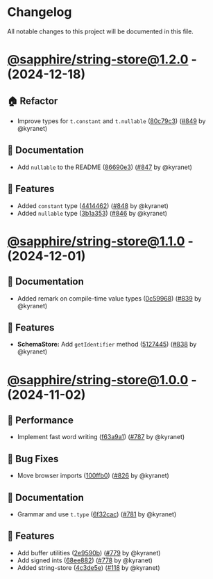 # Changelog

All notable changes to this project will be documented in this file.

# [@sapphire/string-store@1.2.0](https://github.com/sapphiredev/utilities/compare/@sapphire/string-store@1.1.0...@sapphire/string-store@1.2.0) - (2024-12-18)

## 🏠 Refactor

- Improve types for `t.constant` and `t.nullable` ([80c79c3](https://github.com/sapphiredev/utilities/commit/80c79c3faf6520acc1c4c8a67797d2a2c64e0e1d)) ([#849](https://github.com/sapphiredev/utilities/pull/849) by @kyranet)

## 📝 Documentation

- Add `nullable` to the README ([86690e3](https://github.com/sapphiredev/utilities/commit/86690e35df6020c6b2eaaa5adf1194a075e07160)) ([#847](https://github.com/sapphiredev/utilities/pull/847) by @kyranet)

## 🚀 Features

- Added `constant` type ([4414462](https://github.com/sapphiredev/utilities/commit/4414462a0147de444122df2ebe0f6ed20d2164ac)) ([#848](https://github.com/sapphiredev/utilities/pull/848) by @kyranet)
- Added `nullable` type ([3b1a353](https://github.com/sapphiredev/utilities/commit/3b1a353cb9ae6ffc3a0baf50cc27e2be26553a9b)) ([#846](https://github.com/sapphiredev/utilities/pull/846) by @kyranet)

# [@sapphire/string-store@1.1.0](https://github.com/sapphiredev/utilities/compare/@sapphire/string-store@1.0.1...@sapphire/string-store@1.1.0) - (2024-12-01)

## 📝 Documentation

- Added remark on compile-time value types ([0c59968](https://github.com/sapphiredev/utilities/commit/0c59968d077155686106bdf62e94a317121f16cb)) ([#839](https://github.com/sapphiredev/utilities/pull/839) by @kyranet)

## 🚀 Features

- **SchemaStore:** Add `getIdentifier` method ([5127445](https://github.com/sapphiredev/utilities/commit/5127445079b13092968c0ab37924136e7819af28)) ([#838](https://github.com/sapphiredev/utilities/pull/838) by @kyranet)

# [@sapphire/string-store@1.0.0](https://github.com/sapphiredev/utilities/tree/@sapphire/string-store@1.0.0) - (2024-11-02)

## 🏃 Performance

- Implement fast word writing ([f63a9a1](https://github.com/sapphiredev/utilities/commit/f63a9a1165209c8367202d98233cea1837f01f1d)) ([#787](https://github.com/sapphiredev/utilities/pull/787) by @kyranet)

## 🐛 Bug Fixes

- Move browser imports ([100ffb0](https://github.com/sapphiredev/utilities/commit/100ffb0a2471bb9f74cc580d282d11059e1a0a68)) ([#826](https://github.com/sapphiredev/utilities/pull/826) by @kyranet)

## 📝 Documentation

- Grammar and use `t.type` ([6f32cac](https://github.com/sapphiredev/utilities/commit/6f32caca7ba5e1a9578e672c9e939f3855cf69e6)) ([#781](https://github.com/sapphiredev/utilities/pull/781) by @kyranet)

## 🚀 Features

- Add buffer utilities ([2e9590b](https://github.com/sapphiredev/utilities/commit/2e9590be59d57310b276365b372ba2602f3d665d)) ([#779](https://github.com/sapphiredev/utilities/pull/779) by @kyranet)
- Add signed ints ([68ee882](https://github.com/sapphiredev/utilities/commit/68ee882a8b13efcfb8d5bd01fabc23600f711e46)) ([#778](https://github.com/sapphiredev/utilities/pull/778) by @kyranet)
- Added string-store ([4c3de5e](https://github.com/sapphiredev/utilities/commit/4c3de5ebb8ced1a6b6d65fdee29caf731651a0fe)) ([#118](https://github.com/sapphiredev/utilities/pull/118) by @kyranet)

